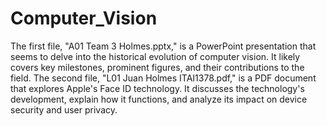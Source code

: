 # Computer_Vision
The first file, "A01 Team 3 Holmes.pptx," is a PowerPoint presentation that seems to delve into the historical evolution of computer vision. It likely covers key milestones, prominent figures, and their contributions to the field.  The second file, "L01 Juan Holmes ITAI1378.pdf," is a PDF document that explores Apple's Face ID technology. It discusses the technology's development, explain how it functions, and analyze its impact on device security and user privacy.

